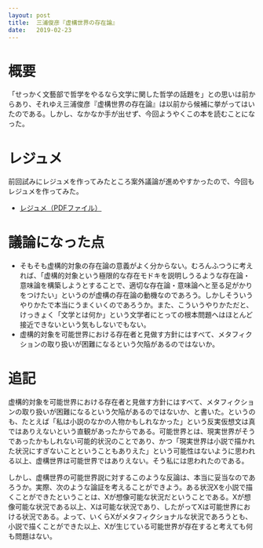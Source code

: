 ```yaml
---
layout: post
title:  三浦俊彦『虚構世界の存在論』
date:   2019-02-23
---
```


# 概要
「せっかく文藝部で哲学をやるなら文学に関した哲学の話題を」との思いは前からあり、それゆえ三浦俊彦『虚構世界の存在論』は以前から候補に挙がってはいたのである。しかし、なかなか手が出せず、今回ようやくこの本を読むことになった。

# レジュメ
前回試みにレジュメを作ってみたところ案外議論が進めやすかったので、今回もレジュメを作ってみた。

* [レジュメ（PDFファイル）](/philosophy/assets/pdf/2019-02-23.pdf)

# 議論になった点
* そもそも虚構的対象の存在論の意義がよく分からない。むろんふつうに考えれば、「虚構的対象という極限的な存在モドキを説明しうるような存在論・意味論を構築しようとすることで、適切な存在論・意味論へと至る足がかりをつけたい」というのが虚構の存在論の動機なのであろう。しかしそういうやりかたで本当にうまくいくのであろうか。また、こういうやりかただと、けっきょく「文学とは何か」という文学者にとっての根本問題へはほとんど接近できないという気もしないでもない。
* 虚構的対象を可能世界における存在者と見做す方針にはすべて、メタフィクションの取り扱いが困難になるという欠陥があるのではないか。

# 追記
虚構的対象を可能世界における存在者と見做す方針にはすべて、メタフィクションの取り扱いが困難になるという欠陥があるのではないか、と書いた。というのも、たとえば「私は小説のなかの人物かもしれなかった」という反実仮想文は真ではありえないという直観があったからである。可能世界とは、現実世界がそうであったかもしれない可能的状況のことであり、かつ「現実世界は小説で描かれた状況にすぎないことということもありえた」という可能性はないように思われる以上、虚構世界は可能世界ではありえない。そう私には思われたのである。

しかし、虚構世界の可能世界説に対するこのような反論は、本当に妥当なのであろうか。実際、次のような論証を考えることができよう。ある状況Xを小説で描くことができたということは、Xが想像可能な状況だということである。Xが想像可能な状況である以上、Xは可能な状況であり、したがってXは可能世界における状況である。よって、いくらXがメタフィクショナルな状況であろうとも、小説で描くことができた以上、Xが生じている可能世界が存在すると考えても何も問題はない。
